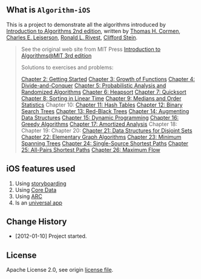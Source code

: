 ## What is `Algorithm-iOS`
This is a project to demonstrate all the algorithms introduced by [Introduction to Algorithms 2nd edition](http://d.pr/Q8mg), written by [Thomas H. Cormen](http://www.amazon.co.jp/Thomas-H.-Cormen/e/B000AQ24AS/ref=ntt_athr_dp_pel_pop_1), [Charles E. Leiserson](http://www.amazon.co.jp/Charles-E.-Leiserson/e/B000AQ6W9W/ref=ntt_athr_dp_pel_pop_2), [Ronald L. Rivest](http://www.amazon.co.jp/Ronald-L.-Rivest/e/B000AQ24MQ/ref=ntt_athr_dp_pel_pop_3), [Clifford Stein](http://www.amazon.co.jp/Clifford-Stein/e/B001K6MOAW/ref=ntt_athr_dp_pel_pop_4). 

> See the original web site from MIT Press
> [Introduction to Algorithms@MIT 3rd edition](http://mitpress.mit.edu/algorithms/)
> 
> Solutions to exercises and problems:
> 
> [Chapter 2: Getting Started](http://mitpress.mit.edu/algorithms/solutions/chap2-solutions.pdf)
> [Chapter 3: Growth of Functions](http://mitpress.mit.edu/algorithms/solutions/chap3-solutions.pdf)
> [Chapter 4: Divide-and-Conquer](http://mitpress.mit.edu/algorithms/solutions/chap4-solutions.pdf)
> [Chapter 5: Probabilistic Analysis and Randomized Algorithms](http://mitpress.mit.edu/algorithms/solutions/chap5-solutions.pdf)
> [Chapter 6: Heapsort](http://mitpress.mit.edu/algorithms/solutions/chap6-solutions.pdf)
> [Chapter 7: Quicksort](http://mitpress.mit.edu/algorithms/solutions/chap7-solutions.pdf)
> [Chapter 8: Sorting in Linear Time](http://mitpress.mit.edu/algorithms/solutions/chap8-solutions.pdf)
> [Chapter 9: Medians and Order Statistics](http://mitpress.mit.edu/algorithms/solutions/chap9-solutions.pdf)
> Chapter 10:
> [Chapter 11: Hash Tables](http://mitpress.mit.edu/algorithms/solutions/chap11-solutions.pdf)
> [Chapter 12: Binary Search Trees](http://mitpress.mit.edu/algorithms/solutions/chap12-solutions.pdf)
> [Chapter 13: Red-Black Trees](http://mitpress.mit.edu/algorithms/solutions/chap13-solutions.pdf)
> [Chapter 14: Augmenting Data Structures](http://mitpress.mit.edu/algorithms/solutions/chap14-solutions.pdf)
> [Chapter 15: Dynamic Programming](http://mitpress.mit.edu/algorithms/solutions/chap15-solutions.pdf)
> [Chapter 16: Greedy Algorithms](http://mitpress.mit.edu/algorithms/solutions/chap16-solutions.pdf)
> [Chapter 17: Amortized Analysis](http://mitpress.mit.edu/algorithms/solutions/chap17-solutions.pdf)
> Chapter 18: 
> Chapter 19: 
> Chapter 20: 
> [Chapter 21: Data Structures for Disjoint Sets](http://mitpress.mit.edu/algorithms/solutions/chap21-solutions.pdf)
> [Chapter 22: Elementary Graph Algorithms](http://mitpress.mit.edu/algorithms/solutions/chap22-solutions.pdf)
> [Chapter 23: Minimum Spanning Trees](http://mitpress.mit.edu/algorithms/solutions/chap23-solutions.pdf)
> [Chapter 24: Single-Source Shortest Paths](http://mitpress.mit.edu/algorithms/solutions/chap24-solutions.pdf)
> [Chapter 25: All-Pairs Shortest Paths](http://mitpress.mit.edu/algorithms/solutions/chap25-solutions.pdf)
> [Chapter 26: Maximum Flow](http://mitpress.mit.edu/algorithms/solutions/chap26-solutions.pdf)

## iOS features used
1. Using [storyboarding](https://developer.apple.com/library/IOs/#documentation/DeveloperTools/Conceptual/WhatsNewXcode/Articles/xcode_4_2.html#//apple_ref/doc/uid/00200-SW3)
2. Using [Core Data](https://developer.apple.com/library/IOs/#documentation/Cocoa/Conceptual/CoreData/cdProgrammingGuide.html#//apple_ref/doc/uid/TP40001075)
3. Using [ARC](https://developer.apple.com/library/IOs/#documentation/DeveloperTools/Conceptual/WhatsNewXcode/Articles/xcode_4_2.html#//apple_ref/doc/uid/00200-SW2)
4. Is an [universal app](https://developer.apple.com/library/IOs/documentation/iPhone/Conceptual/iPhoneOSProgrammingGuide/AdvancedAppTricks/AdvancedAppTricks.html#//apple_ref/doc/uid/TP40007072-CH7-SW24)

## Change History
* [2012-01-10] Project started.

## License
Apache License 2.0, see origin [license file](http://www.apache.org/licenses/LICENSE-2.0).